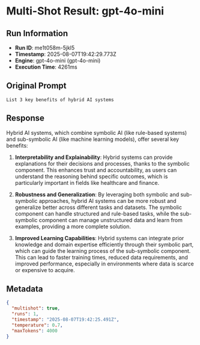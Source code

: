# Multi-Shot Result: gpt-4o-mini

## Run Information
- **Run ID**: me1t058m-5jkl5
- **Timestamp**: 2025-08-07T19:42:29.773Z
- **Engine**: gpt-4o-mini (gpt-4o-mini)
- **Execution Time**: 4261ms

## Original Prompt
```
List 3 key benefits of hybrid AI systems
```

## Response
Hybrid AI systems, which combine symbolic AI (like rule-based systems) and sub-symbolic AI (like machine learning models), offer several key benefits:

1. **Interpretability and Explainability**: Hybrid systems can provide explanations for their decisions and processes, thanks to the symbolic component. This enhances trust and accountability, as users can understand the reasoning behind specific outcomes, which is particularly important in fields like healthcare and finance.

2. **Robustness and Generalization**: By leveraging both symbolic and sub-symbolic approaches, hybrid AI systems can be more robust and generalize better across different tasks and datasets. The symbolic component can handle structured and rule-based tasks, while the sub-symbolic component can manage unstructured data and learn from examples, providing a more complete solution.

3. **Improved Learning Capabilities**: Hybrid systems can integrate prior knowledge and domain expertise efficiently through their symbolic part, which can guide the learning process of the sub-symbolic component. This can lead to faster training times, reduced data requirements, and improved performance, especially in environments where data is scarce or expensive to acquire.



## Metadata
```json
{
  "multishot": true,
  "runs": 1,
  "timestamp": "2025-08-07T19:42:25.491Z",
  "temperature": 0.7,
  "maxTokens": 4000
}
```
